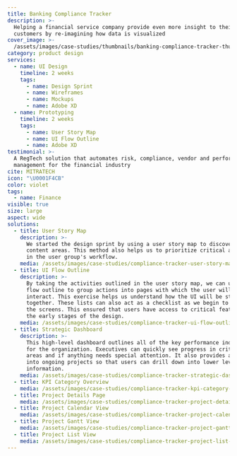 ```yaml
---
title: Banking Compliance Tracker
description: >-
  Helping a financial service company provide even more insight to their
  customers by re-imagining how data is visualized
cover_image: >-
  /assets/images/case-studies/thumbnails/banking-compliance-tracker-thumbnail.png
category: product design
services:
  - name: UI Design
    timeline: 2 weeks
    tags:
      - name: Design Sprint
      - name: Wireframes
      - name: Mockups
      - name: Adobe XD
  - name: Prototyping
    timeline: 2 weeks
    tags:
      - name: User Story Map
      - name: UI Flow Outline
      - name: Adobe XD
testimonial: >-
  A RegTech solution that automates risk, compliance, vendor and performance
  management for the financial industry
cite: MITRATECH
icon: "\U0001F4CB"
color: violet
tags:
  - name: Finance
visible: true
size: large
aspect: wide
solutions:
  - title: User Story Map
    description: >-
      We started the design sprint by using a user story map to discover key
      content areas. This method also helps us to prioritize critical activities
      in the user group's workflow. 
    media: /assets/images/case-studies/compliance-tracker-user-story-map.png
  - title: UI Flow Outline
    description: >-
      By taking the activities outlined in the user story map, we can use a UI
      flow outline to group actions into pages with which the user will
      interact. This exercise helps us understand how the UI will be stitched
      together. These lists can also act as a checklist as we begin to draw out
      the screens. This ensured that users have access to critical features in
      the early stages of the design. 
    media: /assets/images/case-studies/compliance-tracker-ui-flow-outline.png
  - title: Strategic Dashboard
    description: >-
      This high-level dashboard outlines all of the key performance indicators
      for the organization. Executives can quickly see progress in critical
      areas and if anything needs special attention. It also provides a look
      into ongoing projects so that users can drill down into lower levels of
      information. 
    media: /assets/images/case-studies/compliance-tracker-strategic-dashboard.png
  - title: KPI Category Overview
    media: /assets/images/case-studies/compliance-tracker-kpi-category-overview.png
  - title: Project Details Page
    media: /assets/images/case-studies/compliance-tracker-project-details-page.png
  - title: Project Calendar View
    media: /assets/images/case-studies/compliance-tracker-project-calendar-view.png
  - title: Project Gantt View
    media: /assets/images/case-studies/compliance-tracker-project-gantt-view.png
  - title: Project List View
    media: /assets/images/case-studies/compliance-tracker-project-list-view.png
---
```






